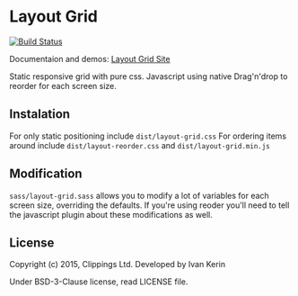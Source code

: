 Layout Grid
===========

[![Build Status](https://travis-ci.org/clippings/layout-grid.svg?branch=master)](https://travis-ci.org/clippings/layout-grid)

Documentaion and demos: [Layout Grid Site](https://clippings.github.com/layout-grid)

Static responsive grid with pure css.
Javascript using native Drag'n'drop to reorder for each screen size.

Instalation
-----------

For only static positioning include ``dist/layout-grid.css``
For ordering items around include ``dist/layout-reorder.css`` and ``dist/layout-grid.min.js``

Modification
------------
``sass/layout-grid.sass`` allows you to modify a lot of variables for each screen size, overriding the defaults.
If you're using reoder you'll need to tell the javascript plugin about these modifications as well.


License
-------

Copyright (c) 2015, Clippings Ltd. Developed by Ivan Kerin

Under BSD-3-Clause license, read LICENSE file.
